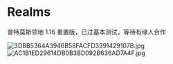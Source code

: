 # Realms
普特莫斯领地 1.16 重置版，已过基本测试，等待有缘人合作

![3DBB5364A3946B58FACFD3391429107B.jpg](https://i.loli.net/2021/03/18/8HzpvwltKyXJL7M.jpg)
![AC1B1ED29614DB0B3BD092B636AD7A4F.jpg](https://i.loli.net/2021/03/18/mbYDWJUHjOw4sgR.jpg)